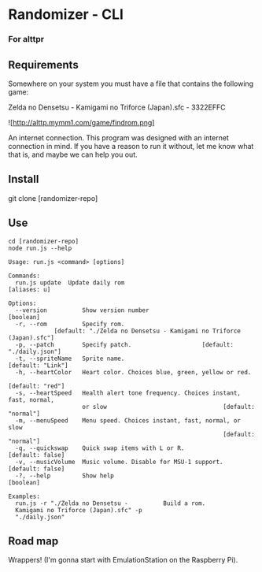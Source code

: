 # Randomizer - CLI
### For alttpr

## Requirements

Somewhere on your system you must have a file that contains the following game:

Zelda no Densetsu - Kamigami no Triforce (Japan).sfc - 3322EFFC

![http://alttp.mymm1.com/game/findrom.png]

An internet connection. This program was designed with an internet connection in mind. If you have a reason to run it without, let me know what that is, and maybe we can help you out.

## Install

git clone [randomizer-repo]

## Use

    cd [randomizer-repo]
    node run.js --help

    Usage: run.js <command> [options]

    Commands:
      run.js update  Update daily rom                                   [aliases: u]

    Options:
      --version          Show version number                               [boolean]
      -r, --rom          Specify rom.
                 [default: "./Zelda no Densetsu - Kamigami no Triforce (Japan).sfc"]
      -p, --patch        Specify patch.                    [default: "./daily.json"]
      -t, --spriteName   Sprite name.                              [default: "Link"]
      -h, --heartColor   Heart color. Choices blue, green, yellow or red.
                                                                    [default: "red"]
      -s, --heartSpeed   Health alert tone frequency. Choices instant, fast, normal,
                         or slow                                 [default: "normal"]
      -m, --menuSpeed    Menu speed. Choices instant, fast, normal, or slow
                                                                 [default: "normal"]
      -q, --quickswap    Quick swap items with L or R.              [default: false]
      -v, --musicVolume  Music volume. Disable for MSU-1 support.   [default: false]
      -?, --help         Show help                                         [boolean]

    Examples:
      run.js -r "./Zelda no Densetsu -          Build a rom.
      Kamigami no Triforce (Japan).sfc" -p
      "./daily.json"

## Road map

Wrappers! (I'm gonna start with EmulationStation on the Raspberry Pi).
